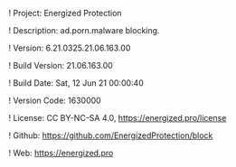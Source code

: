 ! Project: Energized Protection

! Description: ad.porn.malware blocking.

! Version: 6.21.0325.21.06.163.00

! Build Version: 21.06.163.00

! Build Date: Sat, 12 Jun 21 00:00:40

! Version Code: 1630000

! License: CC BY-NC-SA 4.0, https://energized.pro/license

! Github: https://github.com/EnergizedProtection/block

! Web: https://energized.pro
